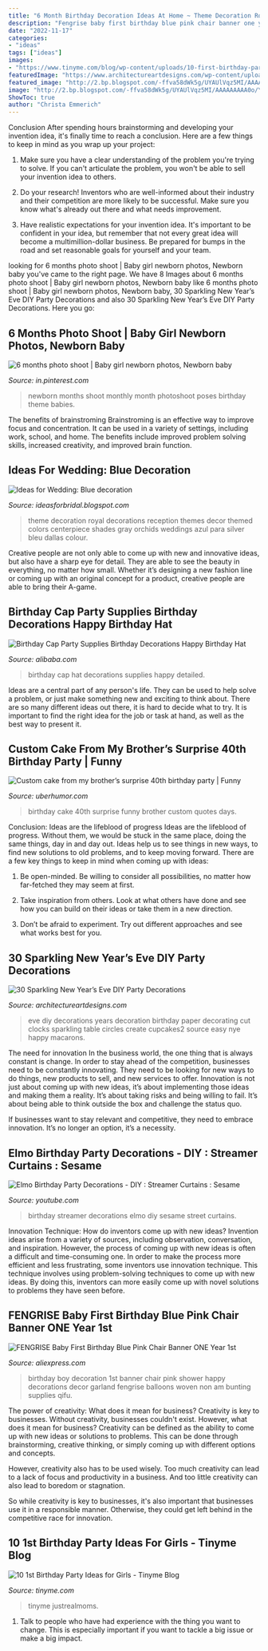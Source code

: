 ```yaml
---
title: "6 Month Birthday Decoration Ideas At Home ~ Theme Decoration Royal Decorations Reception Themes Decor Themed Colors Centerpiece Shades Gray Orchids Weddings Azul Para Silver Bleu Dallas Colour"
description: "Fengrise baby first birthday blue pink chair banner one year 1st"
date: "2022-11-17"
categories:
- "ideas"
tags: ["ideas"]
images:
- "https://www.tinyme.com/blog/wp-content/uploads/10-first-birthday-party-ideas-for-girls/10-First-Birthday-Party-Ideas-for-Girls-4.jpg"
featuredImage: "https://www.architectureartdesigns.com/wp-content/uploads/2013/12/2016.jpg"
featured_image: "http://2.bp.blogspot.com/-ffva58dWk5g/UYAUlVqz5MI/AAAAAAAAA0o/YfK6EqOO7Y8/s1600/Blue-wedding-party-theme-ideas.jpg"
image: "http://2.bp.blogspot.com/-ffva58dWk5g/UYAUlVqz5MI/AAAAAAAAA0o/YfK6EqOO7Y8/s1600/Blue-wedding-party-theme-ideas.jpg"
ShowToc: true
author: "Christa Emmerich"
---
```



Conclusion
After spending hours brainstorming and developing your invention idea, it's finally time to reach a conclusion. Here are a few things to keep in mind as you wrap up your project:
1. Make sure you have a clear understanding of the problem you're trying to solve. If you can't articulate the problem, you won't be able to sell your invention idea to others.

2. Do your research! Inventors who are well-informed about their industry and their competition are more likely to be successful. Make sure you know what's already out there and what needs improvement.

3. Have realistic expectations for your invention idea. It's important to be confident in your idea, but remember that not every great idea will become a multimillion-dollar business. Be prepared for bumps in the road and set reasonable goals for yourself and your team.

	

		
looking for 6 months photo shoot | Baby girl newborn photos, Newborn baby you've came to the right page. We have 8 Images about 6 months photo shoot | Baby girl newborn photos, Newborn baby like 6 months photo shoot | Baby girl newborn photos, Newborn baby, 30 Sparkling New Year’s Eve DIY Party Decorations and also 30 Sparkling New Year’s Eve DIY Party Decorations. Here you go:
		
    
## 6 Months Photo Shoot | Baby Girl Newborn Photos, Newborn Baby

<img loading=lazy src="https://i.pinimg.com/736x/49/f8/9c/49f89c16f0777c79cffbf190861c4859.jpg" onerror="this.onerror=null;this.src='https://tse2.mm.bing.net/th?id=OIP.JwM8MboZMiykTm1hY-YsDgHaEf&amp;pid=15.1';" alt="6 months photo shoot | Baby girl newborn photos, Newborn baby">

_Source: in.pinterest.com_

>newborn months shoot monthly month photoshoot poses birthday theme babies. 

	

The benefits of brainstroming
Brainstroming is an effective way to improve focus and concentration. It can be used in a variety of settings, including work, school, and home. The benefits include improved problem solving skills, increased creativity, and improved brain function.

    
## Ideas For Wedding: Blue Decoration

<img loading=lazy src="http://2.bp.blogspot.com/-ffva58dWk5g/UYAUlVqz5MI/AAAAAAAAA0o/YfK6EqOO7Y8/s1600/Blue-wedding-party-theme-ideas.jpg" onerror="this.onerror=null;this.src='https://tse4.mm.bing.net/th?id=OIP.ggOc7CmX3wzjt6hP25AA4QHaHa&amp;pid=15.1';" alt="Ideas for Wedding: Blue decoration">

_Source: ideasforbridal.blogspot.com_

>theme decoration royal decorations reception themes decor themed colors centerpiece shades gray orchids weddings azul para silver bleu dallas colour. 

	

Creative people are not only able to come up with new and innovative ideas, but also have a sharp eye for detail. They are able to see the beauty in everything, no matter how small. Whether it’s designing a new fashion line or coming up with an original concept for a product, creative people are able to bring their A-game.

    
## Birthday Cap Party Supplies Birthday Decorations Happy Birthday Hat

<img loading=lazy src="https://sc01.alicdn.com/kf/HTB1RD4JXzLuK1Rjy0Fhq6xpdFXaO/234323427/HTB1RD4JXzLuK1Rjy0Fhq6xpdFXaO.jpg" onerror="this.onerror=null;this.src='https://tse2.mm.bing.net/th?id=OIP.VWkhHq1bpKuOMgX5ukmXdwHaHa&amp;pid=15.1';" alt="Birthday Cap Party Supplies Birthday Decorations Happy Birthday Hat">

_Source: alibaba.com_

>birthday cap hat decorations supplies happy detailed. 

	

Ideas are a central part of any person's life. They can be used to help solve a problem, or just make something new and exciting to think about. There are so many different ideas out there, it is hard to decide what to try. It is important to find the right idea for the job or task at hand, as well as the best way to present it.

    
## Custom Cake From My Brother’s Surprise 40th Birthday Party | Funny

<img loading=lazy src="https://uberhumor.com/wp-content/uploads/2015/07/LFD1Jyl.jpg" onerror="this.onerror=null;this.src='https://tse3.mm.bing.net/th?id=OIP.2zbRG60P_t3NfmXFzOkZCgHaKY&amp;pid=15.1';" alt="Custom cake from my brother’s surprise 40th birthday party | Funny">

_Source: uberhumor.com_

>birthday cake 40th surprise funny brother custom quotes days. 

	

Conclusion: Ideas are the lifeblood of progress
Ideas are the lifeblood of progress. Without them, we would be stuck in the same place, doing the same things, day in and day out. Ideas help us to see things in new ways, to find new solutions to old problems, and to keep moving forward.
There are a few key things to keep in mind when coming up with ideas:

1. Be open-minded. Be willing to consider all possibilities, no matter how far-fetched they may seem at first.

2. Take inspiration from others. Look at what others have done and see how you can build on their ideas or take them in a new direction.

3. Don’t be afraid to experiment. Try out different approaches and see what works best for you.

    
## 30 Sparkling New Year’s Eve DIY Party Decorations

<img loading=lazy src="https://www.architectureartdesigns.com/wp-content/uploads/2013/12/2016.jpg" onerror="this.onerror=null;this.src='https://tse2.mm.bing.net/th?id=OIP.PPIFczu3qIP7d8zKnEy1TwHaKg&amp;pid=15.1';" alt="30 Sparkling New Year’s Eve DIY Party Decorations">

_Source: architectureartdesigns.com_

>eve diy decorations years decoration birthday paper decorating cut clocks sparkling table circles create cupcakes2 source easy nye happy macarons. 

	

The need for innovation
In the business world, the one thing that is always constant is change. In order to stay ahead of the competition, businesses need to be constantly innovating. They need to be looking for new ways to do things, new products to sell, and new services to offer.
Innovation is not just about coming up with new ideas, it’s about implementing those ideas and making them a reality. It’s about taking risks and being willing to fail. It’s about being able to think outside the box and challenge the status quo.

If businesses want to stay relevant and competitive, they need to embrace innovation. It’s no longer an option, it’s a necessity.

    
## Elmo Birthday Party Decorations - DIY : Streamer Curtains : Sesame

<img loading=lazy src="https://i.ytimg.com/vi/9DqOqSu7b9s/maxresdefault.jpg" onerror="this.onerror=null;this.src='https://tse2.mm.bing.net/th?id=OIP.e_esbsvr4hjl4sm-B5LPsgHaEK&amp;pid=15.1';" alt="Elmo Birthday Party Decorations - DIY : Streamer Curtains : Sesame">

_Source: youtube.com_

>birthday streamer decorations elmo diy sesame street curtains. 

	

Innovation Technique: How do inventors come up with new ideas?
Invention ideas arise from a variety of sources, including observation, conversation, and inspiration. However, the process of coming up with new ideas is often a difficult and time-consuming one. In order to make the process more efficient and less frustrating, some inventors use innovation technique. This technique involves using problem-solving techniques to come up with new ideas. By doing this, inventors can more easily come up with novel solutions to problems they have seen before.

    
## FENGRISE Baby First Birthday Blue Pink Chair Banner ONE Year 1st

<img loading=lazy src="https://ae01.alicdn.com/kf/HTB1dDkUXBUSMeJjy1zjq6A0dXXaR/FENGRISE-Baby-First-Birthday-Blue-Pink-Chair-Banner-ONE-Year-1st-Birthday-Party-Decoration-Boy-Girl.jpg" onerror="this.onerror=null;this.src='https://tse3.mm.bing.net/th?id=OIP.mkH9CQFRKIAyjydWNmy8vgHaHa&amp;pid=15.1';" alt="FENGRISE Baby First Birthday Blue Pink Chair Banner ONE Year 1st">

_Source: aliexpress.com_

>birthday boy decoration 1st banner chair pink shower happy decorations decor garland fengrise balloons woven non am bunting supplies qifu. 

	

The power of creativity: What does it mean for business?
Creativity is key to businesses. Without creativity, businesses couldn't exist. However, what does it mean for business? 
Creativity can be defined as the ability to come up with new ideas or solutions to problems. This can be done through brainstorming, creative thinking, or simply coming up with different options and concepts. 

However, creativity also has to be used wisely. Too much creativity can lead to a lack of focus and productivity in a business. And too little creativity can also lead to boredom or stagnation. 

So while creativity is key to businesses, it's also important that businesses use it in a responsible manner. Otherwise, they could get left behind in the competitive race for innovation.

    
## 10 1st Birthday Party Ideas For Girls - Tinyme Blog

<img loading=lazy src="https://www.tinyme.com/blog/wp-content/uploads/10-first-birthday-party-ideas-for-girls/10-First-Birthday-Party-Ideas-for-Girls-4.jpg" onerror="this.onerror=null;this.src='https://tse4.mm.bing.net/th?id=OIP.xcnitUlJb59S41x13cfHpAHaE-&amp;pid=15.1';" alt="10 1st Birthday Party Ideas for Girls - Tinyme Blog">

_Source: tinyme.com_

>tinyme justrealmoms. 

	

1. Talk to people who have had experience with the thing you want to change. This is especially important if you want to tackle a big issue or make a big impact.

